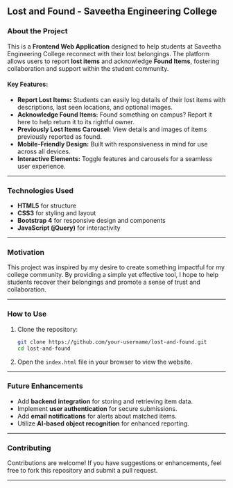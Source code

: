 ## Lost and Found - Saveetha Engineering College

### About the Project  
This is a **Frontend Web Application** designed to help students at Saveetha Engineering College reconnect with their lost belongings. The platform allows users to report **lost items** and acknowledge **Found Items**, fostering collaboration and support within the student community.

#### Key Features:  
- **Report Lost Items:** Students can easily log details of their lost items with descriptions, last seen locations, and optional images.  
- **Acknowledge Found Items:** Found something on campus? Report it here to help return it to its rightful owner.  
- **Previously Lost Items Carousel:** View details and images of items previously reported as found.  
- **Mobile-Friendly Design:** Built with responsiveness in mind for use across all devices.  
- **Interactive Elements:** Toggle features and carousels for a seamless user experience.  

---

### Technologies Used  
- **HTML5** for structure  
- **CSS3** for styling and layout  
- **Bootstrap 4** for responsive design and components  
- **JavaScript (jQuery)** for interactivity  

---

### Motivation  
This project was inspired by my desire to create something impactful for my college community. By providing a simple yet effective tool, I hope to help students recover their belongings and promote a sense of trust and collaboration.

---

### How to Use  
1. Clone the repository:  
   ```bash
   git clone https://github.com/your-username/lost-and-found.git
   cd lost-and-found
   ```
2. Open the `index.html` file in your browser to view the website.

---

### Future Enhancements  
- Add **backend integration** for storing and retrieving item data.  
- Implement **user authentication** for secure submissions.  
- Add **email notifications** for alerts about matched items.  
- Utilize **AI-based object recognition** for enhanced reporting.  

---

### Contributing  
Contributions are welcome! If you have suggestions or enhancements, feel free to fork this repository and submit a pull request.  

---
